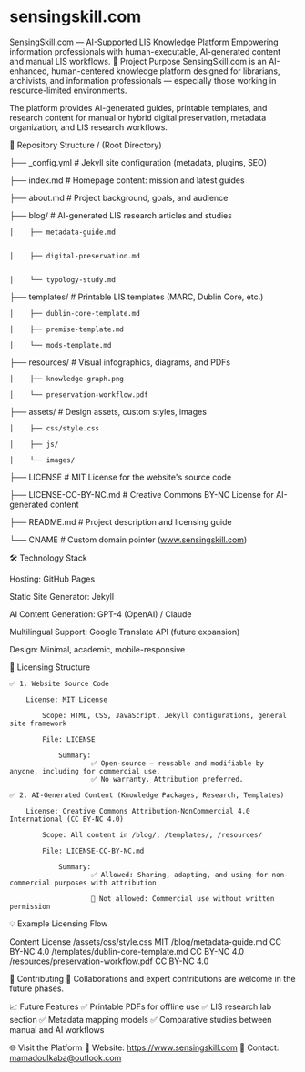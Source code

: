 # sensingskill.com
SensingSkill.com — AI-Supported LIS Knowledge Platform
Empowering information professionals with human-executable, AI-generated content and manual LIS workflows.
🚀 Project Purpose
SensingSkill.com is an AI-enhanced, human-centered knowledge platform designed for librarians, archivists, and information professionals — especially those working in resource-limited environments.

The platform provides AI-generated guides, printable templates, and research content for manual or hybrid digital preservation, metadata organization, and LIS research workflows.



📂 Repository Structure
/ (Root Directory)

├── _config.yml                   # Jekyll site configuration (metadata, plugins, SEO)


├── index.md                      # Homepage content: mission and latest guides


├── about.md                      # Project background, goals, and audience


├── blog/                         # AI-generated LIS research articles and studies


    │    ├── metadata-guide.md


    │    ├── digital-preservation.md


    │    └── typology-study.md


├── templates/                    # Printable LIS templates (MARC, Dublin Core, etc.)


    │    ├── dublin-core-template.md

    │    ├── premise-template.md

    │    └── mods-template.md

├── resources/                    # Visual infographics, diagrams, and PDFs

    │    ├── knowledge-graph.png

    │    └── preservation-workflow.pdf

├── assets/                       # Design assets, custom styles, images

    │    ├── css/style.css

    │    ├── js/

    │    └── images/

├── LICENSE                       # MIT License for the website's source code

├── LICENSE-CC-BY-NC.md           # Creative Commons BY-NC License for AI-generated content

├── README.md                     # Project description and licensing guide

└── CNAME                         # Custom domain pointer (www.sensingskill.com)

🛠 Technology Stack

Hosting: GitHub Pages

Static Site Generator: Jekyll

AI Content Generation: GPT-4 (OpenAI) / Claude

Multilingual Support: Google Translate API (future expansion)

Design: Minimal, academic, mobile-responsive

📜 Licensing Structure

    ✅ 1. Website Source Code

        License: MIT License

            Scope: HTML, CSS, JavaScript, Jekyll configurations, general site framework

            File: LICENSE

                Summary: 
                        ✅ Open-source — reusable and modifiable by anyone, including for commercial use.       
                        ✅ No warranty. Attribution preferred.

    ✅ 2. AI-Generated Content (Knowledge Packages, Research, Templates)

        License: Creative Commons Attribution-NonCommercial 4.0 International (CC BY-NC 4.0)

            Scope: All content in /blog/, /templates/, /resources/

            File: LICENSE-CC-BY-NC.md

                Summary: 
                        ✅ Allowed: Sharing, adapting, and using for non-commercial purposes with attribution

                        🚫 Not allowed: Commercial use without written permission

💡 Example Licensing Flow

Content	                                License
/assets/css/style.css	                MIT
/blog/metadata-guide.md	                CC BY-NC 4.0
/templates/dublin-core-template.md	    CC BY-NC 4.0
/resources/preservation-workflow.pdf	CC BY-NC 4.0


🤝 Contributing
🚧 Collaborations and expert contributions are welcome in the future phases.


📈 Future Features
 ✅ Printable PDFs for offline use
 ✅ LIS research lab section
 ✅ Metadata mapping models
 ✅ Comparative studies between manual and AI workflows


🌐 Visit the Platform
🔗 Website: https://www.sensingskill.com
📩 Contact: mamadoulkaba@outlook.com



                        
